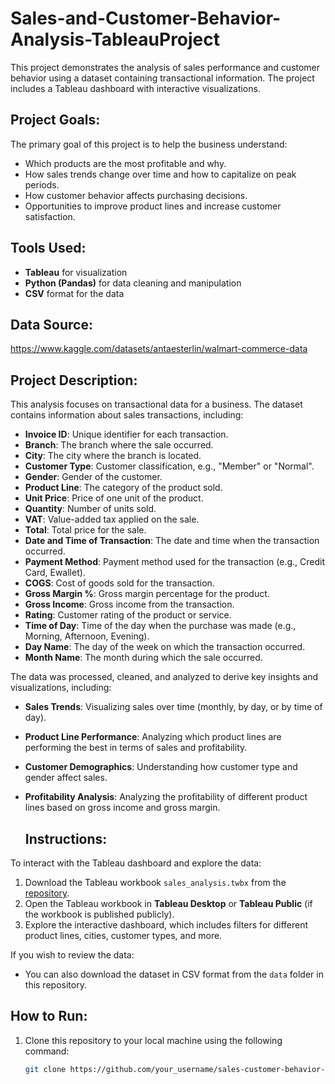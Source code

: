 # Sales-and-Customer-Behavior-Analysis-TableauProject
This project demonstrates the analysis of sales performance and customer behavior using a dataset containing transactional information. The project includes a Tableau dashboard with interactive visualizations.

## Project Goals:
The primary goal of this project is to help the business understand:
- Which products are the most profitable and why.
- How sales trends change over time and how to capitalize on peak periods.
- How customer behavior affects purchasing decisions.
- Opportunities to improve product lines and increase customer satisfaction.

## Tools Used:
- **Tableau** for visualization
- **Python (Pandas)** for data cleaning and manipulation
- **CSV** format for the data
## Data Source:
https://www.kaggle.com/datasets/antaesterlin/walmart-commerce-data

## Project Description:
This analysis focuses on transactional data for a business. The dataset contains information about sales transactions, including:

- **Invoice ID**: Unique identifier for each transaction.
- **Branch**: The branch where the sale occurred.
- **City**: The city where the branch is located.
- **Customer Type**: Customer classification, e.g., "Member" or "Normal".
- **Gender**: Gender of the customer.
- **Product Line**: The category of the product sold.
- **Unit Price**: Price of one unit of the product.
- **Quantity**: Number of units sold.
- **VAT**: Value-added tax applied on the sale.
- **Total**: Total price for the sale.
- **Date and Time of Transaction**: The date and time when the transaction occurred.
- **Payment Method**: Payment method used for the transaction (e.g., Credit Card, Ewallet).
- **COGS**: Cost of goods sold for the transaction.
- **Gross Margin %**: Gross margin percentage for the product.
- **Gross Income**: Gross income from the transaction.
- **Rating**: Customer rating of the product or service.
- **Time of Day**: Time of the day when the purchase was made (e.g., Morning, Afternoon, Evening).
- **Day Name**: The day of the week on which the transaction occurred.
- **Month Name**: The month during which the sale occurred.

The data was processed, cleaned, and analyzed to derive key insights and visualizations, including:
- **Sales Trends**: Visualizing sales over time (monthly, by day, or by time of day).
- **Product Line Performance**: Analyzing which product lines are performing the best in terms of sales and profitability.
- **Customer Demographics**: Understanding how customer type and gender affect sales.
- **Profitability Analysis**: Analyzing the profitability of different product lines based on gross income and gross margin.

  ## Instructions:
To interact with the Tableau dashboard and explore the data:
1. Download the Tableau workbook `sales_analysis.twbx` from the [repository](https://github.com/nyamucc/sales-customer-behavior-analysis).
2. Open the Tableau workbook in **Tableau Desktop** or **Tableau Public** (if the workbook is published publicly).
3. Explore the interactive dashboard, which includes filters for different product lines, cities, customer types, and more.

If you wish to review the data:
- You can also download the dataset in CSV format from the `data` folder in this repository.

## How to Run:
1. Clone this repository to your local machine using the following command:
   ```bash
   git clone https://github.com/your_username/sales-customer-behavior-analysis.git
  
